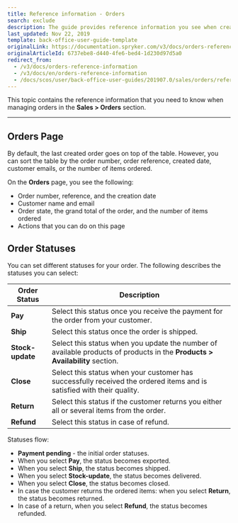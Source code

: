 ```yaml
---
title: Reference information - Orders
search: exclude
description: The guide provides reference information you see when creating, updating and viewing order details in the Back Office.
last_updated: Nov 22, 2019
template: back-office-user-guide-template
originalLink: https://documentation.spryker.com/v3/docs/orders-reference-information
originalArticleId: 6737ebe8-d440-4fe6-bed4-1d230d97d5a0
redirect_from:
  - /v3/docs/orders-reference-information
  - /v3/docs/en/orders-reference-information
  - /docs/scos/user/back-office-user-guides/201907.0/sales/orders/references/orders-reference-information.html
---
```


This topic contains the reference information that you need to know when managing orders in the **Sales > Orders** section.
***

## Orders Page
By default, the last created order goes on top of the table. However, you can sort the table by the order number, order reference, created date, customer emails, or the number of items ordered.

On the **Orders** page, you see the following:
* Order number, reference, and the creation date
* Customer name and email
* Order state, the grand total of the order, and the number of items ordered
* Actions that you can do on this page

## Order Statuses
You can set different statuses for your order. The following describes the statuses you can select:

| Order Status| Description |
| --- | --- |
| **Pay** | Select this status once you receive the payment for the order from your customer. |
| **Ship** | Select this status once the order is shipped.|
| **Stock-update** | Select this status when you update the number of available products of products in the **Products > Availability** section. |
|  **Close**| Select this status when your customer has successfully received the ordered items and is satisfied with their quality.|
| **Return** | Select this status if the customer returns you either all or several items from the order.  |
|**Refund**|Select this status in case of refund.|

Statuses flow:
* **Payment pending** - the initial order statuses.
* When you select **Pay**, the status becomes exported.
* When you select **Ship**, the status becomes shipped.
* When you select **Stock-update**, the status becomes delivered.
* When you select **Close**, the status becomes closed.
* In case the customer returns the ordered items: when you select **Return**, the status becomes returned.
* In case of a return, when you select **Refund**, the status becomes refunded.

